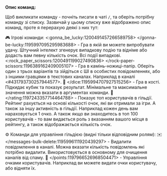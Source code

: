 **Опис команд:**

Щоб викликати команду - почніть писати в чаті `/`, та оберіть потрібну команду зі списку. Зазвичай у цьому списку вже відображено опис команд, проте я перерахую деякі з них тут:

:video_game: Ігрові команди:
<:gonna_be_lucky:1200491457266589758> </gonna-be-lucky:1195997095295983688> - Гра в якій ви можете випробувати удачу. Штучний інтелект згенерує випадкову подію та відніме або додасть вам певну кількість очок. Всі події випадкові.
<:rock_paper_scissors:1200491199027490836> </rock-paper-scissors:1196389162409005107> - Гра в камінь-ножиці-папір. Оберіть один з трьох варіантів та зійдіться c ШІ в особистих повідомленнях, або з іншими гравцями в текстових каналах. Наприклад в каналі <#431793730257944577>.
:game_die: </dice:1195994707927515256> - Гра в кості. Підкидає кубик та показує результат. Мінімальне та максимальне значення можна вказати в аргументах команди.
:scroll: </rating:1197243357714464788> - Показує топ користувачів в гільдії. Рейтинг рахується на основі кількості очок, які ви отримали за ігри. А також за іншу активність в гільдії. Наприклад кожен день вам нараховується 1 очко. А також якщо ви знаходитесь в топ 100 користувачів - то вам видається роль з вказанням вашого місця в рейтингу, а також відображається кількість очок.

:gear: Команди для управління гільдією (видні тільки відповідним ролям):
:envelope: </messages-bulk-delete:1195996111920439297> - Видалити повідомлення в каналі. Можна вказати кількість повідомлень які потрібно видалити. Використовується в основному для очищення каналів від спаму.
:abacus: </points:1197966526968504471> - Управління очками користувачів. Наприклад ви можете видати очки користувачу, або відняти їх.

